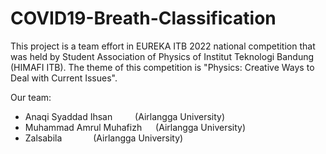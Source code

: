 # COVID19-Breath-Classification

This project is a team effort in EUREKA ITB 2022 national competition that was held by Student Association of Physics of Institut Teknologi Bandung (HIMAFI ITB). The theme of this competition is "Physics: Creative Ways to Deal with Current Issues".

Our team:
- Anaqi Syaddad Ihsan &emsp;&emsp; (Airlangga University)
- Muhammad Amrul Muhafizh &emsp; (Airlangga University)
- Zalsabila &emsp;&emsp;&emsp; (Airlangga University)

